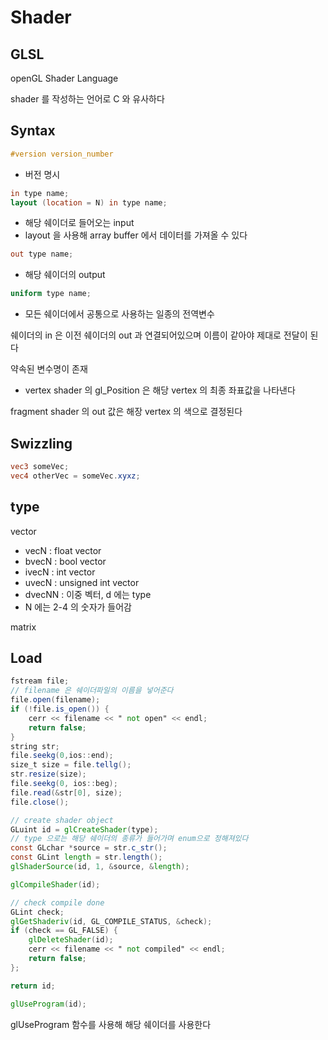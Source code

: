 # Shader

## GLSL

openGL Shader Language

shader 를 작성하는 언어로 C 와 유사하다

## Syntax

```glsl
#version version_number
```

- 버전 명시

```glsl
in type name;
layout (location = N) in type name;
```

- 해당 쉐이더로 들어오는 input
- layout 을 사용해 array buffer 에서 데이터를 가져올 수 있다

```glsl
out type name;
```

- 해당 쉐이더의 output

```glsl
uniform type name;
```

- 모든 쉐이더에서 공통으로 사용하는 일종의 전역변수

쉐이더의 in 은 이전 쉐이더의 out 과 연결되어있으며 이름이 같아야 제대로 전달이 된다

약속된 변수명이 존재

- vertex shader 의 gl_Position 은 해당 vertex 의 최종 좌표값을 나타낸다

fragment shader 의 out 값은 해장 vertex 의 색으로 결정된다

## Swizzling

```glsl
vec3 someVec;
vec4 otherVec = someVec.xyxz;
```

## type

vector

- vecN : float vector
- bvecN : bool vector
- ivecN : int vector
- uvecN : unsigned int vector
- dvecNN : 이중 벡터, d 에는 type
- N 에는 2-4 의 숫자가 들어감

matrix

## Load

```glsl
fstream file;
// filename 은 쉐이더파일의 이름을 넣어준다
file.open(filename);
if (!file.is_open()) {
	cerr << filename << " not open" << endl;
	return false;
}
string str;
file.seekg(0,ios::end);
size_t size = file.tellg();
str.resize(size);
file.seekg(0, ios::beg);
file.read(&str[0], size);
file.close();

// create shader object
GLuint id = glCreateShader(type);
// type 으로는 해당 쉐이더의 종류가 들어가며 enum으로 정해져있다
const GLchar *source = str.c_str();
const GLint length = str.length();
glShaderSource(id, 1, &source, &length);

glCompileShader(id);

// check compile done
GLint check;
glGetShaderiv(id, GL_COMPILE_STATUS, &check);
if (check == GL_FALSE) {
	glDeleteShader(id);
	cerr << filename << " not compiled" << endl;
	return false;
};

return id;
```

```glsl
glUseProgram(id);
```

glUseProgram 함수를 사용해 해당 쉐이더를 사용한다